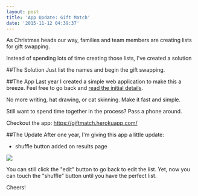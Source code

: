```yaml
---
layout: post
title: 'App Update: Gift Match'
date: '2015-11-12 04:39:37'
---
```


As Christmas heads our way, families and team members are creating lists for gift swapping.

Instead of spending lots of time creating those lists, I've created a solution

##The Solution
Just list the names and begin the gift swapping.

##The App
Last year I created a simple web application to make this a breeze. Feel free to go back and [read the initial details](http://blog.chancesmith.org/gift-match-app/).

No more writing, hat drawing, or cat skinning. Make it fast and simple.

Still want to spend time together in the process? Pass a phone around.

Checkout the app: https://giftmatch.herokuapp.com/

##The Update
After one year, I'm giving this app a little update:

- shuffle button added on results page

![](/content/images/2015/11/Screen-Shot-2015-11-10-at-1-54-11-AM.png)

You can still click the "edit" button to go back to edit the list. Yet, now you can touch the "shuffle" button until you have the perfect list.

Cheers!